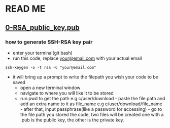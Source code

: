 # READ ME

## [0-RSA_public_key.pub](./0-RSA_public_key.pub)

   ### how to generate SSH-RSA key pair

   - enter your terminal(git bash)
   - run this code, replace your@email.com with your actual email
   <pre><code>ssh-keygen -o -t rsa -C "your@email.com"</pre></code>

   - it will bring up a prompt to write the filepath you wish your code to be saved
        - open a new terminal window
        - navigate to where you will like it to be stored
        - run pwd to get the path e.g c/user/download
    - paste the file path and add an extra name to it as file_name e.g c/user/download/file_name
    - after that, input passphrase(like a password for accessing)
    - go to the file path you stored the code, two files will be created one with a .pub is the public key, the other is the private key.


